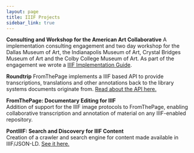 ```yaml
---
layout: page
title: IIIF Projects
sidebar_link: true
---
```


**Consulting and Workshop for the American Art Collaborative**
A implementation consulting engagement and two day workshop for the Dallas Museum of Art, the Indianapolis Museum of Art, Crystal Bridges Museum of Art and the Colby College Museum of Art.  As part of the engagement we wrote a [IIIF Implementation Guide](http://iiif.io/assets/acc_implementation_guide_011017.pdf).

**Roundtrip**
FromThePage implements a IIIF based API to provide transcriptions, translations and other annotations back to the library systems documents originate from.  [Read about the API here.](https://github.com/benwbrum/fromthepage/wiki/FromThePage-Support-for-the-IIIF-Presentation-API-and-Web-Annotations)

**FromThePage: Documentary Editing for IIIF**  
Addition of support for the IIIF image protocols to FromThePage, enabling collaborative transcription and annotation of material on any IIIF-enabled repository.

**PontIIIF: Search and Discovery for IIIF Content**  
Creation of a crawler and search engine for content made available in IIIF/JSON-LD.  [See it here.](http://pontiiif.brumfieldlabs.com)
